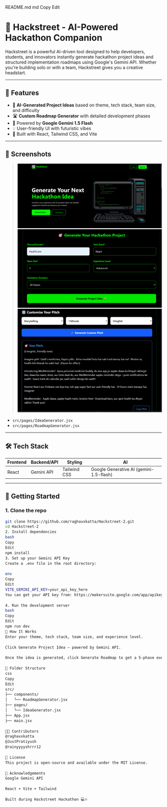 README.md
md
Copy
Edit
# 🚀 Hackstreet - AI-Powered Hackathon Companion

Hackstreet is a powerful AI-driven tool designed to help developers, students, and innovators instantly generate hackathon project ideas and structured implementation roadmaps using Google's Gemini API. Whether you're building solo or with a team, Hackstreet gives you a creative headstart.

---

## 🌟 Features

- 🎯 **AI-Generated Project Ideas** based on theme, tech stack, team size, and difficulty
- 🛣️ **Custom Roadmap Generator** with detailed development phases
- 🧠 Powered by **Google Gemini 1.5 Flash**
- 💡 User-friendly UI with futuristic vibes
- 🧩 Built with React, Tailwind CSS, and Vite

---

## 📸 Screenshots

> ![alt text](image.png)
![alt text](image-1.png)
![alt text](image-2.png)

- `src/pages/IdeaGenerator.jsx`
- `src/pages/RoadmapGenerator.jsx`

---

## 🛠️ Tech Stack

| Frontend | Backend/API | Styling | AI |
|----------|-------------|---------|----|
| React    | Gemini API  | Tailwind CSS | Google Generative AI (gemini-1.5-flash) |

---

## 🚀 Getting Started

### 1. Clone the repo

```bash
git clone https://github.com/raghavxkatta/Hackstreet-2.git
cd Hackstreet-2
2. Install dependencies
bash
Copy
Edit
npm install
3. Set up your Gemini API Key
Create a .env file in the root directory:

env
Copy
Edit
VITE_GEMINI_API_KEY=your_api_key_here
You can get your API key from: https://makersuite.google.com/app/apikey

4. Run the development server
bash
Copy
Edit
npm run dev
🧠 How It Works
Enter your theme, tech stack, team size, and experience level.

Click Generate Project Idea — powered by Gemini API.

Once the idea is generated, click Generate Roadmap to get a 5-phase execution plan.

📁 Folder Structure
css
Copy
Edit
src/
├── components/
│   └── RoadmapGenerator.jsx
├── pages/
│   └── IdeaGenerator.jsx
├── App.jsx
├── main.jsx

🧑‍💻 Contributors
@raghavxkatta
@JustPratiyush
@rainyyyyshrrr12

📜 License
This project is open-source and available under the MIT License.

🙌 Acknowledgements
Google Gemini API

React + Vite + Tailwind

Built during Hackstreet Hackathon 💻🔥